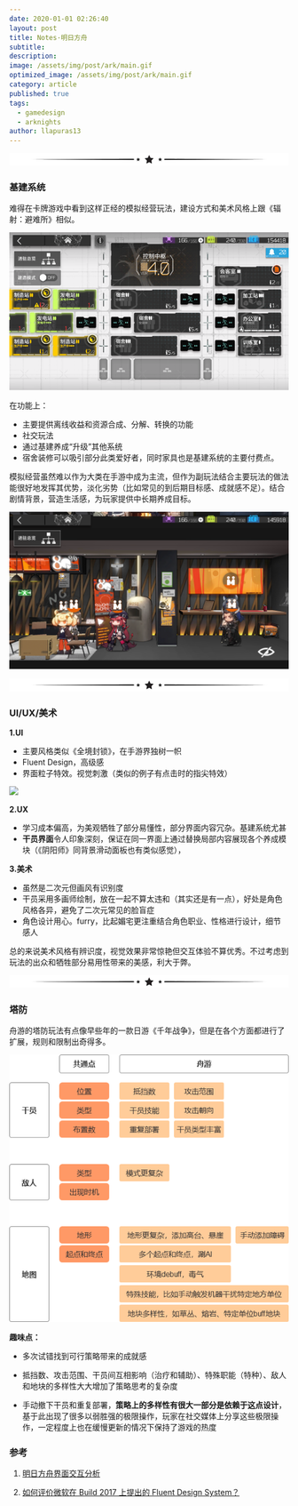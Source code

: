 ```yaml
---
date: 2020-01-01 02:26:40
layout: post
title: Notes·明日方舟
subtitle: 
description: 
image: /assets/img/post/ark/main.gif
optimized_image: /assets/img/post/ark/main.gif
category: article
published: true
tags:
  - gamedesign
  - arknights
author: llapuras13
---
```


![](/assets/img/line.png)

### 基建系统

难得在卡牌游戏中看到这样正经的模拟经营玩法，建设方式和美术风格上跟《辐射：避难所》相似。

![](/assets/img/post/ark/base.png)

在功能上：
- 主要提供离线收益和资源合成、分解、转换的功能
- 社交玩法
- 通过基建养成“升级”其他系统
- 宿舍装修可以吸引部分此类爱好者，同时家具也是基建系统的主要付费点。

模拟经营虽然难以作为大类在手游中成为主流，但作为副玩法结合主要玩法的做法能很好地发挥其优势，淡化劣势（比如常见的到后期目标感、成就感不足）。结合剧情背景，营造生活感，为玩家提供中长期养成目标。

![](/assets/img/post/ark/deco.png)

![](/assets/img/line.png)

### UI/UX/美术

**1.UI**

- 主要风格类似《全境封锁》，在手游界独树一帜
- Fluent Design，高级感
- 界面粒子特效。视觉刺激（类似的例子有点击时的指尖特效）

![](/assets/img/post/ark/main.gif)

**2.UX**

- 学习成本偏高，为美观牺牲了部分易懂性，部分界面内容冗杂。基建系统尤甚
- **干员界面**令人印象深刻，保证在同一界面上通过替换局部内容展现各个养成模块（《阴阳师》同背景滑动面板也有类似感觉），

**3.美术**

- 虽然是二次元但画风有识别度
- 干员采用多画师绘制，放在一起不算太违和（其实还是有一点），好处是角色风格各异，避免了二次元常见的脸盲症
- 角色设计用心。furry，比起媚宅更注重结合角色职业、性格进行设计，细节感人

总的来说美术风格有辨识度，视觉效果非常惊艳但交互体验不算优秀。不过考虑到玩法的出众和牺牲部分易用性带来的美感，利大于弊。

![](/assets/img/line.png)

### 塔防

舟游的塔防玩法有点像早些年的一款日游《千年战争》，但是在各个方面都进行了扩展，规则和限制出奇得多。

![](/assets/img/post/ark/ark001.png)

**趣味点：**

- 多次试错找到可行策略带来的成就感

- 抵挡数、攻击范围、干员间互相影响（治疗和辅助）、特殊职能（特种）、敌人和地块的多样性大大增加了策略思考的复杂度

- 手动撤下干员和重复部署，**策略上的多样性有很大一部分是依赖于这点设计**，基于此出现了很多以弱胜强的极限操作，玩家在社交媒体上分享这些极限操作，一定程度上也在缓慢更新的情况下保持了游戏的热度

### 参考

1. [明日方舟界面交互分析](https://gameinstitute.qq.com/article/10027)

2. [如何评价微软在 Build 2017 上提出的 Fluent Design System？](https://www.zhihu.com/question/59724483/answer/168191216)